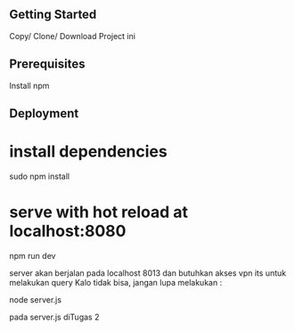 Getting Started
------------
Copy/ Clone/ Download Project ini

Prerequisites
------------
Install npm

Deployment
------------
# install dependencies
sudo npm install

# serve with hot reload at localhost:8080
npm run dev

server akan berjalan pada localhost 8013 dan butuhkan akses vpn its untuk melakukan query
Kalo tidak bisa, jangan lupa melakukan :

node server.js

pada server.js diTugas 2
